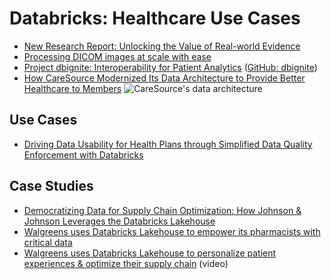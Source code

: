 # Databricks: Healthcare Use Cases

- [New Research Report: Unlocking the Value of Real-world Evidence](https://www.databricks.com/blog/2022/09/16/new-research-report-unlocking-value-real-world-evidence.html)
- [Processing DICOM images at scale with ease](https://www.databricks.com/blog/2023/03/16/building-lakehouse-healthcare-and-life-sciences-processing-dicom-images.html)
- [Project dbignite: Interoperability for Patient Analytics](https://www.databricks.com/blog/2022/10/20/project-dbignite-interoperability-patient-analytics.html) ([GitHub: dbignite](https://github.com/databrickslabs/dbignite))
- [How CareSource Modernized Its Data Architecture to Provide Better Healthcare to Members](https://databricks.com/blog/2022/04/07/how-caresource-modernized-its-data-architecture-to-provide-better-healthcare-to-members.html)
![CareSource's data architecture](https://databricks.com/wp-content/uploads/2022/04/db-139-img-1.jpg)

## Use Cases

- [Driving Data Usability for Health Plans through Simplified Data Quality Enforcement with Databricks](https://www.databricks.com/blog/driving-data-usability-health-plans-through-simplified-data-quality-enforcement-databricks)

## Case Studies

- [Democratizing Data for Supply Chain Optimization: How Johnson & Johnson Leverages the Databricks Lakehouse](https://databricks.com/blog/2022/04/25/democratizing-data-for-supply-chain-optimization.html)
- [Walgreens uses Databricks Lakehouse to empower its pharmacists with critical data](https://www.youtube.com/watch?v=L4XQ7ioIzc0)
- [Walgreens uses Databricks Lakehouse to personalize patient experiences & optimize their supply chain](https://www.youtube.com/watch?v=l2rnu-6rEXU) (video)
